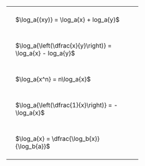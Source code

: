 ---
---

#  
<br>
<style type="text/css">
#T_c7fbd th.col_heading {
  text-align: left;
  font-size: 1em;
}
#T_c7fbd td {
  text-align: left;
  font-size: 1em;
  padding: 1.5em;
}
#T_c7fbd_row0_col0, #T_c7fbd_row1_col0, #T_c7fbd_row2_col0, #T_c7fbd_row3_col0, #T_c7fbd_row4_col0 {
  width: 300px;
  white-space: pre-wrap;
}
</style>
<table id="T_c7fbd">
  <thead>
  </thead>
  <tbody>
    <tr>
      <td id="T_c7fbd_row0_col0" class="data row0 col0" >$\log_a{(xy)} = \log_a{x} + log_a{y}$</td>
    </tr>
    <tr>
      <td id="T_c7fbd_row1_col0" class="data row1 col0" >$\log_a{\left(\dfrac{x}{y}\right)} = \log_a{x} - log_a{y}$</td>
    </tr>
    <tr>
      <td id="T_c7fbd_row2_col0" class="data row2 col0" >$\log_a{x^n} = n\log_a{x}$</td>
    </tr>
    <tr>
      <td id="T_c7fbd_row3_col0" class="data row3 col0" >$\log_a{\left(\dfrac{1}{x}\right)} = -\log_a{x}$</td>
    </tr>
    <tr>
      <td id="T_c7fbd_row4_col0" class="data row4 col0" >$\log_a{x} = \dfrac{\log_b{x}}{\log_b{a}}$</td>
    </tr>
  </tbody>
</table>
